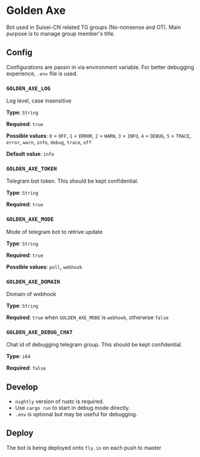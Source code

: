 # Golden Axe

Bot used in Suisei-CN related TG groups (No-nonsense and OT). Main purpose is to manage group member's title.

## Config

Configurations are passin in via environment variable. For better debugging experience, `.env` file is used.

### `GOLDEN_AXE_LOG`

Log level, case insensitive

**Type**: `String`

**Required**: `true`

**Possible values**: `0` = `OFF`, `1` = `ERROR`, `2` = `WARN`, `3` = `INFO`, `4` = `DEBUG`, `5` = `TRACE`, `error`, `warn`, `info`, `debug`, `trace`, `off`

**Default value**: `info`

### `GOLDEN_AXE_TOKEN`

Telegram bot token. This should be kept confidential.

**Type**: `String`

**Required**: `true`

### `GOLDEN_AXE_MODE`

Mode of telegram bot to retrive update

**Type**: `String`

**Required**: `true`

**Possible values**: `poll`, `webhook`

### `GOLDEN_AXE_DOMAIN`

Domain of webhook

**Type**: `String`

**Required**: `true` when `GOLDEN_AXE_MODE` is `webhook`, otherwise `false`

### `GOLDEN_AXE_DEBUG_CHAT`

Chat id of debugging telegram group. This should be kept confidential.

**Type**: `i64`

**Required**: `false`

## Develop

- `nightly` version of rustc is required.
- Use `cargo run` to start in debug mode directly.
- `.env` is optional but may be useful for debugging.

## Deploy

The bot is being deployed onto `fly.io` on each push to master

